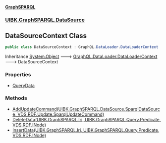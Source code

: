 #### [GraphSPARQL](./index.md 'index')
### [UIBK.GraphSPARQL.DataSource](./UIBK-GraphSPARQL-DataSource.md 'UIBK.GraphSPARQL.DataSource')
## DataSourceContext Class
```csharp
public class DataSourceContext : GraphQL.DataLoader.DataLoaderContext
```
Inheritance [System.Object](https://docs.microsoft.com/en-us/dotnet/api/System.Object 'System.Object') &#129106; [GraphQL.DataLoader.DataLoaderContext](https://docs.microsoft.com/en-us/dotnet/api/GraphQL.DataLoader.DataLoaderContext 'GraphQL.DataLoader.DataLoaderContext') &#129106; DataSourceContext  
### Properties
- [QueryData](./UIBK-GraphSPARQL-DataSource-DataSourceContext-QueryData.md 'UIBK.GraphSPARQL.DataSource.DataSourceContext.QueryData')
### Methods
- [AddUpdateCommand(UIBK.GraphSPARQL.DataSource.SparqlDataSource, VDS.RDF.Update.SparqlUpdateCommand)](./UIBK-GraphSPARQL-DataSource-DataSourceContext-AddUpdateCommand(UIBK-GraphSPARQL-DataSource-SparqlDataSource_VDS-RDF-Update-SparqlUpdateCommand).md 'UIBK.GraphSPARQL.DataSource.DataSourceContext.AddUpdateCommand(UIBK.GraphSPARQL.DataSource.SparqlDataSource, VDS.RDF.Update.SparqlUpdateCommand)')
- [DeleteData(UIBK.GraphSPARQL.Iri, UIBK.GraphSPARQL.Query.Predicate, VDS.RDF.INode)](./UIBK-GraphSPARQL-DataSource-DataSourceContext-DeleteData(UIBK-GraphSPARQL-Iri_UIBK-GraphSPARQL-Query-Predicate_VDS-RDF-INode).md 'UIBK.GraphSPARQL.DataSource.DataSourceContext.DeleteData(UIBK.GraphSPARQL.Iri, UIBK.GraphSPARQL.Query.Predicate, VDS.RDF.INode)')
- [InsertData(UIBK.GraphSPARQL.Iri, UIBK.GraphSPARQL.Query.Predicate, VDS.RDF.INode)](./UIBK-GraphSPARQL-DataSource-DataSourceContext-InsertData(UIBK-GraphSPARQL-Iri_UIBK-GraphSPARQL-Query-Predicate_VDS-RDF-INode).md 'UIBK.GraphSPARQL.DataSource.DataSourceContext.InsertData(UIBK.GraphSPARQL.Iri, UIBK.GraphSPARQL.Query.Predicate, VDS.RDF.INode)')
